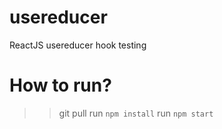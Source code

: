 # usereducer
ReactJS usereducer hook testing

# How to run?
 >> git pull
 >> run `npm install`
 >> run `npm start`